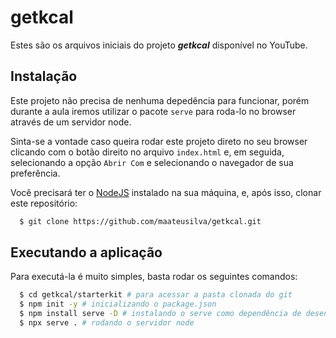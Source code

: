 # getkcal

Estes são os arquivos iniciais do projeto ***getkcal*** disponível no YouTube.

## Instalação

Este projeto não precisa de nenhuma depedência para funcionar, porém durante a aula iremos utilizar o pacote `serve` para roda-lo no browser através de um servidor node.

Sinta-se a vontade caso queira rodar este projeto direto no seu browser clicando com o botão direito no arquivo `index.html` e, em seguida, selecionando a opção `Abrir Com` e selecionando o navegador de sua preferência.

Você precisará ter o [NodeJS](https://nodejs.org) instalado na sua máquina, e, após isso, clonar este repositório:
```sh
  $ git clone https://github.com/maateusilva/getkcal.git
```

## Executando a aplicação

Para executá-la é muito simples, basta rodar os seguintes comandos:
```sh
  $ cd getkcal/starterkit # para acessar a pasta clonada do git
  $ npm init -y # inicializando o package.json
  $ npm install serve -D # instalando o serve como dependência de desenvolvimento
  $ npx serve . # rodando o servidor node
```